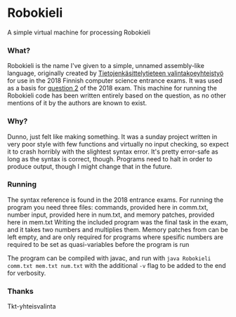 # Robokieli
A simple virtual machine for processing Robokieli

### What?
Robokieli is the name I've given to a simple, unnamed assembly-like language, originally created by [Tietojenkäsittelytieteen valintakoeyhteistyö](https://tkt-yhteisvalinta.fi/)
for use in the 2018 Finnish computer science entrance exams. It was used as a basis for [question 2](https://tkt-yhteisvalinta.fi/wp-content/uploads/2016/05/tehtava-2-16.pdf)
of the 2018 exam. This machine for running the Robokieli code has been written entirely based on the question, as no other mentions of it by the authors are known to exist.

### Why?
Dunno, just felt like making something. It was a sunday project written in very poor style with few functions and virtually no input checking, so expect it to crash horribly with the slightest syntax error.
It's pretty error-safe as long as the syntax is correct, though. Programs need to halt in order to produce output, though I might change that in the future.

### Running
The syntax reference is found in the 2018 entrance exams. For running the program you need three files: commands, provided here in comm.txt, number input, provided here in num.txt, and memory patches, provided here in mem.txt
Writing the included program was the final task in the exam, and it takes two numbers and multiplies them. Memory patches from can be left empty, and are only required for programs where spesific numbers are required to be set as quasi-variables before the program is run

The program can be compiled with javac, and run with 
```java Robokieli comm.txt mem.txt num.txt``` with the additional ```-v``` flag to be added to the end for verbosity.

### Thanks
Tkt-yhteisvalinta
